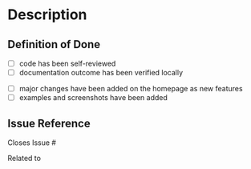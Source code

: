# Description
<!-- please describe, which changes have been made to the documentation -->

## Definition of Done
<!-- please cross out aspects below (~xyz~), that do not apply or are not relevant and justify the reason behind it -->
- [ ] code has been self-reviewed
- [ ] documentation outcome has been verified locally
<!-- please remove any aspects below, that do not apply or are not relevant -->
- [ ] major changes have been added on the homepage as new features
- [ ] examples and screenshots have been added

## Issue Reference 
<!-- if there is a corresponding issue -->
Closes Issue #

<!-- if there is no corresponding issue -->
Related to [<!-- pr title -->](<!-- pr link from development repo -->)
